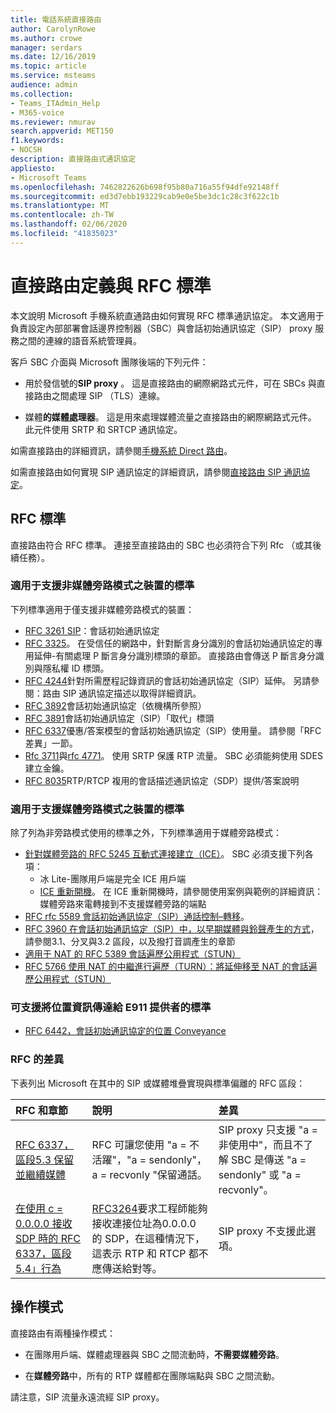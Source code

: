 ```yaml
---
title: 電話系統直接路由
author: CarolynRowe
ms.author: crowe
manager: serdars
ms.date: 12/16/2019
ms.topic: article
ms.service: msteams
audience: admin
ms.collection:
- Teams_ITAdmin_Help
- M365-voice
ms.reviewer: nmurav
search.appverid: MET150
f1.keywords:
- NOCSH
description: 直接路由式通訊協定
appliesto:
- Microsoft Teams
ms.openlocfilehash: 7462822626b698f95b80a716a55f94dfe92148ff
ms.sourcegitcommit: ed3d7ebb193229cab9e0e5be3dc1c28c3f622c1b
ms.translationtype: MT
ms.contentlocale: zh-TW
ms.lasthandoff: 02/06/2020
ms.locfileid: "41835023"
---
```

# <a name="direct-routing---definitions-and-rfc-standards"></a>直接路由定義與 RFC 標準

本文說明 Microsoft 手機系統直通路由如何實現 RFC 標準通訊協定。 本文適用于負責設定內部部署會話邊界控制器（SBC）與會話初始通訊協定（SIP） proxy 服務之間的連線的語音系統管理員。

客戶 SBC 介面與 Microsoft 團隊後端的下列元件： 

- 用於發信號的**SIP proxy** 。 這是直接路由的網際網路式元件，可在 SBCs 與直接路由之間處理 SIP （TLS）連線。

- 媒體**的媒體處理器**。 這是用來處理媒體流量之直接路由的網際網路式元件。 此元件使用 SRTP 和 SRTCP 通訊協定。


如需直接路由的詳細資訊，請參閱[手機系統 Direct 路由](direct-routing-landing-page.md)。

如需直接路由如何實現 SIP 通訊協定的詳細資訊，請參閱[直接路由 SIP 通訊協定](direct-routing-protocols-sip.md)。

## <a name="rfc-standards"></a>RFC 標準

直接路由符合 RFC 標準。  連接至直接路由的 SBC 也必須符合下列 Rfc （或其後續任務）。 

### <a name="standards-applicable-to-devices-that-support-non-media-bypass-mode"></a>適用于支援非媒體旁路模式之裝置的標準 

下列標準適用于僅支援非媒體旁路模式的裝置：

- [RFC 3261 SIP](https://tools.ietf.org/html/rfc3261)：會話初始通訊協定
- [RFC 3325](https://www.ietf.org/rfc/rfc3325)。 在受信任的網路中，針對斷言身分識別的會話初始通訊協定的專用延伸-有關處理 P 斷言身分識別標頭的章節。 直接路由會傳送 P 斷言身分識別與隱私權 ID 標頭。 
- [RFC 4244](https://www.ietf.org/rfc/rfc4244.txt)針對所需歷程記錄資訊的會話初始通訊協定（SIP）延伸。 另請參閱：路由 SIP 通訊協定描述以取得詳細資訊。
- [RFC 3892](https://www.ietf.org/rfc/rfc3892.txt)會話初始通訊協定（依機構所參照）
- [RFC 3891](https://www.ietf.org/rfc/rfc3891.txt)會話初始通訊協定（SIP）「取代」標頭 
- [RFC 6337](https://tools.ietf.org/html/rfc6337)優惠/答案模型的會話初始通訊協定（SIP）使用量。
  請參閱「RFC 差異」一節。
- [Rfc 3711](https://tools.ietf.org/html/rfc3711)與[rfc 4771](https://tools.ietf.org/html/rfc4771)。 使用 SRTP 保護 RTP 流量。 SBC 必須能夠使用 SDES 建立金鑰。 
- [RFC 8035](https://www.ietf.org/rfc/rfc8035.txt)RTP/RTCP 複用的會話描述通訊協定（SDP）提供/答案說明

### <a name="standards-applicable-to-devices-that-support-media-bypass-mode"></a>適用于支援媒體旁路模式之裝置的標準

除了列為非旁路模式使用的標準之外，下列標準適用于媒體旁路模式：

- [針對媒體旁路的 RFC 5245 互動式連接建立（ICE）](https://tools.ietf.org/html/rfc5245)。  SBC 必須支援下列各項：
  - 冰 Lite-團隊用戶端是完全 ICE 用戶端
  - [ICE 重新開機](https://tools.ietf.org/html/rfc5245#section-9.1.1.1)。 在 ICE 重新開機時，請參閱使用案例與範例的詳細資訊：媒體旁路來電轉接到不支援媒體旁路的端點   
- [RFC rfc 5589 會話初始通訊協定（SIP）通話控制–轉移](https://tools.ietf.org/html/rfc5589)。 
- [RFC 3960 在會話初始通訊協定（SIP）中，以早期媒體與鈴聲產生的方式](https://tools.ietf.org/html/rfc3960)，請參閱3.1、分叉與3.2 區段，以及撥打音調產生的章節 
- [適用于 NAT 的 RFC 5389 會話遍歷公用程式（STUN）](https://tools.ietf.org/html/rfc5389)
- [RFC 5766 使用 NAT 的中繼進行遍歷（TURN）：將延伸移至 NAT 的會話遍歷公用程式（STUN）](https://tools.ietf.org/html/rfc5766)

### <a name="standards-applicable-to-support-conveying-location-information-to-e911-providers"></a>可支援將位置資訊傳達給 E911 提供者的標準

- [RFC 6442，會話初始通訊協定的位置 Conveyance](https://tools.ietf.org/html/rfc6442)

### <a name="deviations-from-the-rfcs"></a>RFC 的差異

下表列出 Microsoft 在其中的 SIP 或媒體堆疊實現與標準偏離的 RFC 區段：

| RFC 和章節 | 說明 | 差異 |
| :---------------------  |:---------------------- |:-----------------------|
| [RFC 6337，區段5.3 保留並繼續媒體](https://tools.ietf.org/html/rfc6337#section-5.3) | RFC 可讓您使用 "a = 不活躍"，"a = sendonly"，a = recvonly "保留通話。 |SIP proxy 只支援 "a = 非使用中"，而且不了解 SBC 是傳送 "a = sendonly" 或 "a = recvonly"。
| [在使用 c = 0.0.0.0 接收 SDP 時的 RFC 6337，區段5.4」行為](https://tools.ietf.org/html/rfc6337#section-5.4) | [RFC3264](https://tools.ietf.org/html/rfc3264)要求工程師能夠接收連接位址為0.0.0.0 的 SDP，在這種情況下，這表示 RTP 和 RTCP 都不應傳送給對等。 | SIP proxy 不支援此選項。 |

## <a name="operational-modes"></a>操作模式

直接路由有兩種操作模式：

- 在團隊用戶端、媒體處理器與 SBC 之間流動時，**不需要媒體旁路**。  

- 在**媒體旁路**中，所有的 RTP 媒體都在團隊端點與 SBC 之間流動。 

請注意，SIP 流量永遠流經 SIP proxy。   
